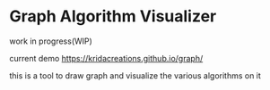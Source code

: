 # Graph Algorithm Visualizer


work in progress(WIP)

current demo
https://kridacreations.github.io/graph/


this is a tool to draw graph and visualize the various algorithms on it 




